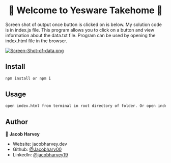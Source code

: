 <h1 align="center">👋 Welcome to Yesware Takehome 👋</h1>
<p>
  Screen shot of output once button is clicked on is below. My solution code is in index.js file. This program allows you to click on a button and view information about the data.txt file. Program can be used by opening the index.html file in the browser. 
</p>

[![Screen-Shot-of-data.png](https://i.postimg.cc/7YrCHtJr/Screen-Shot-of-data.png)](https://postimg.cc/SjVQVrGg)

## Install

```sh
npm install or npm i 
```

## Usage

```sh
open index.html from terminal in root directory of folder. Or open index.html with live-server from VS Code. Once on website click on button to display information about data.txt file.
```

## Author

👤 **Jacob Harvey**

* Website: jacobharvey.dev
* Github: [@Jacobharv00](https://github.com/Jacobharv00)
* LinkedIn: [@jacobharvey19](https://linkedin.com/in/jacobharvey19)


